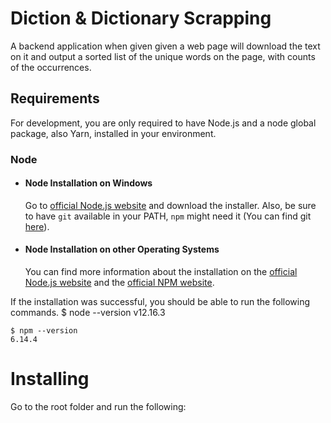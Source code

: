 # Diction & Dictionary Scrapping

A backend application when given given a web page will download the text on it and output a sorted list of the unique words on the page, with counts of the occurrences.

## Requirements
For development, you are only required to have Node.js and a node global package, also Yarn, installed in your environment.

### Node
- #### Node Installation on Windows
  
  Go to [official Node.js website](https://nodejs.org/) and download the installer.
Also, be sure to have `git` available in your PATH, `npm` might need it (You can find git [here](https://git-scm.com/)).

- #### Node Installation on other Operating Systems
  You can find more information about the installation on the [official Node.js website](https://nodejs.org) and the [official NPM website](https://npmjs.org/).

If the installation was successful, you should be able to run the following commands.
    $ node --version
    v12.16.3

    $ npm --version
    6.14.4
    
# Installing

Go to the root folder and run the following: